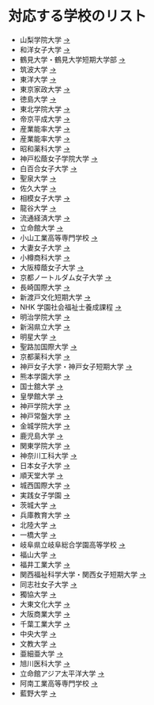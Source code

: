 # 対応する学校のリスト

- 山梨学院大学 [->](https://manaba.ygu.ac.jp/ct/login)
- 和洋女子大学 [->](https://www.wayo.ac.jp/students)
- 鶴見大学・鶴見大学短期大学部 [->](https://www.tsurumi-u.ac.jp/site/campus/manaba.html)
- 筑波大学 [->](https://www.ecloud.tsukuba.ac.jp/manaba/guide)
- 東洋大学 [->](https://www.ace.toyo.ac.jp/local/course_2312931_news_7296981)
- 東京家政大学 [->](https://tokyo-kasei.manaba.jp/ct/login)
- 徳島大学 [->](https://manaba.lms.tokushima-u.ac.jp/local/login)
- 東北学院大学 [->](https://www.tohoku-gakuin.ac.jp/faculty/manaba/guide.html)
- 帝京平成大学 [->](https://manaba.thu.ac.jp/ct/login)
- 産業能率大学 [->](https://sls.hj.sanno.ac.jp/ct/login)
- 産業能率大学 [->](https://slms.mi.sanno.ac.jp/ct/login)
- 昭和薬科大学 [->](https://manaba.shoyaku.ac.jp/ct/login)
- 神戸松蔭女子学院大学 [->](https://lms.shoin.ac.jp/ct/login)
- 白百合女子大学 [->](https://www.shirayuri.ac.jp/imc/manabacourse.html)
- 聖泉大学 [->](https://manaba.seisen.ac.jp/ct/login)
- 佐久大学 [->](https://manaba.saku.ac.jp/ct/login)
- 相模女子大学 [->](https://www.sagami-wu.ac.jp/media/02_manaba_manual.pdf)
- 龍谷大学 [->](https://manaba.ryukoku.ac.jp/local/home)
- 流通経済大学 [->](https://www2.rku.ac.jp/ipc/system/manaba.html)
- 立命館大学 [->](https://www.ritsumei.ac.jp/ct/)
- 小山工業高等専門学校 [->](https://oyama-ct.manaba.jp/ct/home)
- 大妻女子大学 [->](https://otsuma.manaba.jp/ct/login)
- 小樽商科大学 [->](https://otaru-uc.manaba.jp/ct/login)
- 大阪樟蔭女子大学 [->](https://manaba.osaka-shoin.ac.jp/ct/course_407236)
- 京都ノートルダム女子大学 [->](https://manaba.notredame.ac.jp/ct/login)
- 長崎国際大学 [->](https://niu2.manaba.jp/ct/login)
- 新渡戸文化短期大学 [->](https://manaba.nitobebunka.ac.jp/ct/login)
- NHK 学園社会福祉士養成課程 [->](https://www.n-gaku.jp/social-worker/manaba/)
- 明治学院大学 [->](https://mgu.manaba.jp/local/login)
- 新潟県立大学 [->](https://mf.unii.ac.jp/ct/login)
- 明星大学 [->](https://manaba.meisei-u.ac.jp/ct/login)
- 聖路加国際大学 [->](http://university.luke.ac.jp/campuslife/supportsystem/manaba.html)
- 京都薬科大学 [->](https://www.kyoto-phu.ac.jp/other/bulletin_board.html)
- 神戸女子大学・神戸女子短期大学 [->](https://kwu.manaba.jp/ct/login)
- 熊本学園大学 [->](https://www.ecc.kumagaku.ac.jp/technology_information/manaba/sp)
- 国士舘大学 [->](https://www.kokushikan.ac.jp/campus_life/learning_support/manaba.html)
- 皇學館大学 [->](https://lms-manaba.kogakkan-u.ac.jp/ct/home?chglistformat=timetable)
- 神戸学院大学 [->](https://css-manaba2.kobegakuin.ac.jp/ct/login)
- 神戸常盤大学 [->](https://kobe-tokiwa.manaba.jp/ct/login?lang=ja)
- 金城学院大学 [->](https://kinjo.manaba.jp/ct/home_course)
- 鹿児島大学 [->](https://www.kagoshima-u.ac.jp/manaba/manaba.html)
- 関東学院大学 [->](https://univ.kanto-gakuin.ac.jp/students.html)
- 神奈川工科大学 [->](https://kaitc2.manaba.jp/ct/)
- 日本女子大学 [->](https://manaba.jwu.ac.jp/ct/login)
- 順天堂大学 [->](https://med-lms.juntendo.ac.jp/ct/login?lang=ja)
- 城西国際大学 [->](https://www.jiu.ac.jp/johocenter/20/4_manaba.htm)
- 実践女子学園 [->](https://manaba.jissen.ac.jp/ct/home)
- 茨城大学 [->](https://manaba.ibaraki.ac.jp/local/login)
- 兵庫教育大学 [->](https://www.hyogo-u.ac.jp/visitor/student/)
- 北陸大学 [->](https://manaba.hokuriku-u.ac.jp/ct/login?lang=ja)
- 一橋大学 [->](https://manaba.hit-u.ac.jp/ct/)
- 岐阜県立岐阜総合学園高等学校 [->](https://school.gifu-net.ed.jp/wordpress/sogo-hs/%E3%80%8Cmanaba%E3%80%8D%E3%83%AD%E3%82%B0%E3%82%A4%E3%83%B3%E3%83%9A%E3%83%BC%E3%82%B8/)
- 福山大学 [->](https://cerezo.fukuyama-u.ac.jp/ct/login)
- 福井工業大学 [->](https://www.fukui-ut.ac.jp/archives/001/202004/5e9122cb421d4.pdf)
- 関西福祉科学大学・関西女子短期大学 [->](http://dc.kwc.ac.jp/)
- 同志社女子大学 [->](https://manavi.dwc.doshisha.ac.jp/ct/course_257326_topics_53_tflat)
- 獨協大学 [->](https://www.dokkyo.ac.jp/research/ict/manaba.html)
- 大東文化大学 [->](https://www.daito.ac.jp/itc/other/details_25451.html)
- 大阪商業大学 [->](https://daishodai.manaba.jp/ct/login?lang=ja)
- 千葉工業大学 [->](https://cit.manaba.jp/ct/login)
- 中央大学 [->](https://itc.r.chuo-u.ac.jp/com/manaba/)
- 文教大学 [->](https://campus.bunkyo.ac.jp/entrance/manaba.html)
- 亜細亜大学 [->](https://asia-u.manaba.jp/ct/login)
- 旭川医科大学 [->](https://www.asahikawa-med.ac.jp/index.php?f=student+index)
- 立命館アジア太平洋大学 [->](https://manaba.apu.ac.jp/local/login)
- 阿南工業高等専門学校 [->](https://lms.anan-nct.ac.jp/ct/login)
- 藍野大学 [->](https://aino.manaba.jp/ct/login)
